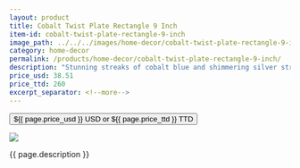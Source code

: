 ```yaml
---
layout: product
title: Cobalt Twist Plate Rectangle 9 Inch
item-id: cobalt-twist-plate-rectangle-9-inch
image_path: ../../../images/home-decor/cobalt-twist-plate-rectangle-9-inch.jpg
category: home-decor
permalink: /products/home-decor/cobalt-twist-plate-rectangle-9-inch/
description: "Stunning streaks of cobalt blue and shimmering silver strike across this 9 inch, rectangular plate. Shimmering silvers speckle the bottom of the design, letting the gorgeous colors shine brightly in the light. A beautiful centerpiece, or a perfect piece of art to hang on the wall, this plate. Our handcrafted Cozenza Glassware is food safe, and lead and cadmium free."
price_usd: 38.51
price_ttd: 260
excerpt_separator: <!--more-->
---
```


<button class="bg-blue-500 hover:bg-blue-700 text-white font-bold my-2 py-2 px-4 w-full snipcart-add-item" 
data-item-id="{{ page.item-id }}" 
data-item-price="{{page.price_usd}}"
data-item-url="{{ site.url }}/{{ page.category }}"
data-item-description="{{ page.description }}"
data-item-image="{{ page.image_path }}"
data-item-name="{{ page.title }}"
data-item-categories="{{ page.category }}">
${{ page.price_usd }} USD or ${{ page.price_ttd }} TTD
</button>

<!--more-->
<div class="flex flex-wrap">
  <div class="w-64 p-4 h-auto">
    <a data-fancybox="gallery" href="{{ page.image_path }}"><img src="{{ page.image_path }}"></a>
  </div>
  <div class="sm:flex-1">
    <p class="p-4 text-gray-700">
      {{ page.description }}
    </p>
  </div>
</div>